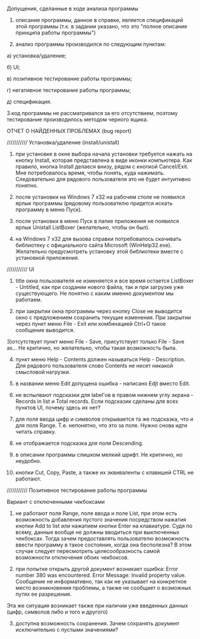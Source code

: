 Допущения, сделанные в ходе анализа программы

1. описание программы, данное в справке, является спецификацей этой программы (т.к. в задании указано, что это  "полное описание принципа работы программы")

2. анализ программы производился по следующим пунктам:

  а) установка/удаление;
  
  б) UI;
  
  в) позитивное тестирование работы программы;
  
  г) негативное тестирование работы программы;
  
  д) спецификация.

3.код программы не рассматривался за его отсутствием, поэтому тестирование производилось методом черного ящика.


ОТЧЕТ О НАЙДЕННЫХ ПРОБЛЕМАХ (bug report)

///////////
Установка/удаление (install/unistall)

1) при установке в окне выбора начала установки требуется нажать на кнопку Install, которая представлена в виде иконки компьютера. Как правило, кнопка Install делаеся внизу, рядом с кнопкой Cancel/Exit. Мне потребовалось время, чтобы понять, куда нажимать. Следовательно для рядового пользователя это не будет интуитивно понятно. 

2) после установки на Windows 7 x32 на рабочем столе не появился ярлык программы (рядовому пользователю придется искать программу в меню Пуск).

3) после установки в меню Пуск в папке приложения не появился ярлык Unistall ListBoxer (желательно, чтобы он был).

4) на Windows 7 x32 для вызова справки потребовалось скачивать библиотеку с официального сайта Microsoft (WinHelp32.exe). Желательно предусмотреть установку этой библиотеки вместе с установкой приложения.



///////////
UI

1) title окна пользователя не изменяется и все время остается ListBoxer - Untitled, как при создании нового файла, так и при загрузке уже существующего. Не понятно с каким именно документом мы работаем.

2) при закрытии окна программы через кнопку Close не выводится окно с предложением сохранить текущие изменения. При закрытии через пункт меню File - Exit или комбинацией Ctrl+O такое сообщение выводится.

3)отсутствует пункт меню File - Save, присутствует только File - Save as... Не критично, но желательно, чтобы такая возможность была.

4) пункт меню Help - Contents должен называться Help - Description. Для рядового пользователя слово Contents не несет никакой смысловой нагрузки.

5) в названии меню Edit допущена ошибка - написано Edjt вместо Edit.

6) не вспылвают подсказки для label'ов в правом нижнем углу экрана - Records in list и Total records. Если подсказик сделаны для всех пунктов UI, почему здесь их нет?

7) для поля ввода цифр и символов открывается та же подсказка, что и для поля Range. Т.е. непонятно, что это за поле. Нужно снова идти читать справку.

8) не отображается подсказка для поля Descending. 

9) в описании программы слишком мелкий шрифт. Не критично, но неудобно.

10) кнопки Cut, Copy, Paste, а также их эквиваленты с клавишей CTRL не работают.



///////////
Позитивное тестирование работы программы

Вариант с отключенными чекбоксами

1) не работают поля Range, поле ввода и поле List, при этом есть возможность добавления пустого значения посредством нажатия кнопки Add to list или нажатием кнопки Enter на клавиатуре. Судя по всему, данные вообще не должны вводиться при выключенных чекбоксах. Тогда зачем предоставлять пользователю возможность ввести программу в такое состояние, когда она бесполезна? В этом случае следует пересмотреть целесообразность самой возможности отключения обоих чекбоксов.

2) при попытке открыть другой документ возникает ошибка: Error number 380 was encountered. Error Message: Invalid property value. Сообщение не информативно, так как не указывает на конкретное место возникновения проблемы, а также не сообщает о возможных путях ее разрешения.

Эта же ситуация возникает также при наличии уже введенных данных (цифр, символов либо и того и другого)

3) доступна возможность сохранения. Зачем сохранять документ исключительно с пустыми значениями?

